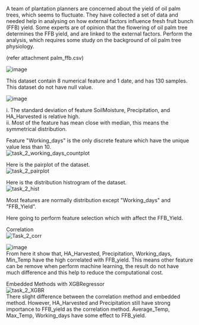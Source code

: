A team of plantation planners are concerned about the yield of oil palm trees, which seems to fluctuate. They have collected a set of data and needed help in analysing on how external factors influence fresh fruit bunch (FFB) yield. Some experts are of opinion that the flowering of oil palm tree determines the FFB yield, and are linked to the external factors. Perform the analysis, which requires some study on the background of oil palm tree physiology.

(refer attachment palm_ffb.csv)

![image](https://user-images.githubusercontent.com/67685003/186804769-dfad7433-6d3b-4896-ae06-fade65b208c2.png)

This dataset contain 8 numerical feature and 1 date, and has 130 samples. This dataset do not have null value.

![image](https://user-images.githubusercontent.com/67685003/186804949-fb1d6af8-d3b4-4007-b321-51b395a390c7.png)

i. The standard deviation of feature SoilMoisture, Precipitation, and	HA_Harvested is relative high.\
ii. Most of the feature has mean close with median, this means the symmetrical distribution.

Feature "Working_days" is the only discrete feature which have the unique value less than 10.\
![task_2_working_days_countplot](https://user-images.githubusercontent.com/67685003/186805831-f139fc4f-94ce-458b-94ba-5a27e1531cc8.jpg)

Here is the pairplot of the dataset.\
![task_2_pairplot](https://user-images.githubusercontent.com/67685003/186805969-00c51508-3d61-467d-a092-bb7f8b206468.jpg)

Here is the distribution histrogram of the dataset.\
![task_2_hist](https://user-images.githubusercontent.com/67685003/186806156-e2995524-91f3-4964-9dd2-2f9b3557a106.jpg)

Most features are normally distribution except "Working_days" and "FFB_Yield".

Here going to perform feature selection which with affect the FFB_Yield.

Correlation\
![Task_2_corr](https://user-images.githubusercontent.com/67685003/186806357-71b528f1-2110-4b78-b521-cb6d8ebe0a67.jpg)

![image](https://user-images.githubusercontent.com/67685003/186806474-71f75aa0-393f-4c44-a1e6-e0ebd554cefe.png)\
From here it show that, HA_Harvested, Precipitation, Working_days, Min_Temp have the high correlated with FFB_yield. This means other feature can be remove when perform machine learning, the result do not have much difference and this help to reduce the computational cost.

Embedded Methods with XGBRegressor\
![task_2_XGBR](https://user-images.githubusercontent.com/67685003/186808607-025732ea-9139-4354-bd72-31f61e4e386d.jpg)\
There slight difference between the correlation method and embedded method. However, HA_Harvested and Precipitation still have strong importance to FFB_yield as the correlation method. Average_Temp, Max_Temp, Working_days have some effect to FFB_yield.
